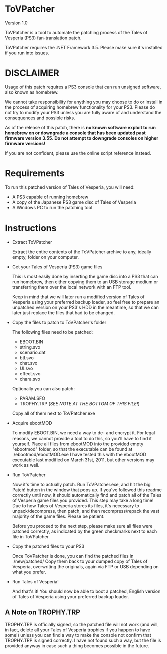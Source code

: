 ﻿ToVPatcher
==========

Version 1.0

ToVPatcher is a tool to automate the patching process of the Tales of Vesperia (PS3) fan-translation patch.

ToVPatcher requires the .NET Framework 3.5. Please make sure it's installed if you run into issues.


DISCLAIMER
==========

Usage of this patch requires a PS3 console that can run unsigned software, also known as homebrew.

We cannot take responsibility for anything you may choose to do or install in the process of acquiring homebrew functionality for your PS3. Please do not try to modify your PS3 unless you are fully aware of and understand the consequences and possible risks.

As of the release of this patch, there is **no known software exploit to run homebrew on or downgrade a console that has been updated past firmware version 3.55**. **Do not attempt to downgrade consoles on higher firmware versions!**

If you are not confident, please use the online script reference instead.


Requirements
============

To run this patched version of Tales of Vesperia, you will need:
* A PS3 capable of running homebrew
* A copy of the Japanese PS3 game disc of Tales of Vesperia
* A Windows PC to run the patching tool


Instructions
============

* Extract ToVPatcher
  
  Extract the entire contents of the ToVPatcher archive to any, ideally empty, folder on your computer.
  
  
* Get your Tales of Vesperia (PS3) game files
  
  This is most easily done by inserting the game disc into a PS3 that can run homebrew, then either copying them to an USB storage medium or transferring them over the local network with an FTP tool.
  
  Keep in mind that we will later run a modified version of Tales of Vesperia using your preferred backup loader, so feel free to prepare an unpatched version on your PS3's HDD in the meantime, so that we can later just replace the files that had to be changed.
  
  
* Copy the files to patch to ToVPatcher's folder
  
  The following files need to be patched:
  - EBOOT.BIN
  - string.svo
  - scenario.dat
  - btl.svo
  - chat.svo
  - UI.svo
  - effect.svo
  - chara.svo
  
  Optionally you can also patch:
  - PARAM.SFO
  - TROPHY.TRP (*SEE NOTE AT THE BOTTOM OF THIS FILE!*)
  
  Copy all of them next to ToVPatcher.exe
  
  
* Acquire ebootMOD
  
  To modify EBOOT.BIN, we need a way to de- and encrypt it. For legal reasons, we cannot provide a tool to do this, so you'll have to find it yourself. Place all files from ebootMOD into the provided empty "ebootmod" folder, so that the executable can be found at ./ebootmod/ebootMOD.exe
  I have tested this with the ebootMOD executable last modified on March 31st, 2011, but other versions may work as well.
  
  
* Run ToVPatcher
  
  Now it's time to actually patch. Run ToVPatcher.exe, and hit the big Patch! button in the window that pops up.
  If you've followed this readme correctly until now, it should automatically find and patch all of the Tales of Vesperia game files you provided.
  This step may take a long time! Due to how Tales of Vesperia stores its files, it's necessary to unpack/decompress, then patch, and then recompress/repack the vast majority of the game files. Please be patient.
  
  Before you proceed to the next step, please make sure all files were patched correctly, as indicated by the green checkmarks next to each file in ToVPatcher.
  
  
* Copy the patched files to your PS3
  
  Once ToVPatcher is done, you can find the patched files in ./new/patched/
  Copy them back to your dumped copy of Tales of Vesperia, overwriting the originals, again via FTP or USB depending on what you prefer.
  
  
* Run Tales of Vesperia!
  
  And that's it! You should now be able to boot a patched, English version of Tales of Vesperia using your preferred backup loader.
  


A Note on TROPHY.TRP
--------------------

TROPHY.TRP is officially signed, so the patched file will not work (and will, in fact, delete all your Tales of Vesperia trophies if you happen to have some!) unless you can find a way to make the console not confirm that TROPHY.TRP is signed correctly. I have not found such a way, but the file is provided anyway in case such a thing becomes possible in the future.
